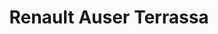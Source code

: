 ---
title: "Renault Auser Terrassa"
url: /terrassa/renault-auser-terrassa-carrer-del-cinca/
shop: Autohaus
---